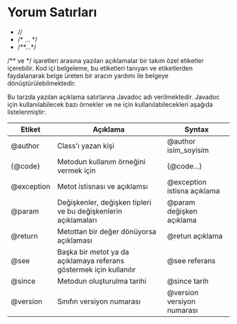 # Yorum Satırları

- //
- /* ... */
- /**...*/

/** ve */ işaretleri arasına yazılan açıklamalar bir takım özel etiketler içerebilir. Kod içi belgeleme, bu etiketleri tanıyan ve etiketlerden faydalanarak belge üreten bir aracın yardımı ile belgeye dönüştürülebilmektedir.

Bu tarzda yazılan açıklama satırlarına Javadoc adı verilmektedir. Javadoc için kullanılabilecek bazı örnekler ve ne için kullanılabilecekleri aşağıda listelenmiştir:

|Etiket|Açıklama|Syntax|
|---|---|---|
|@author|Class'ı yazan kişi|@author isim_soyisim|
|{@code}|Metodun kullanım örneğini vermek için|{@code...}|
|@exception|Metot istisnası ve açıklamsı|@exception istisna açıklama|
|@param|Değişkenler, değişken tipleri ve bu değişkenlerin açıklamaları|@param değişken açıklama|
|@return|Metottan bir değer dönüyorsa açıklaması|@retun açıklama|
|@see|Başka bir metot ya da açıklamaya referans göstermek için kullanılır|@see referans|
|@since|Metodun oluşturulma tarihi|@since tarih|
|@version|Sınıfın versiyon numarası|@version versiyon numarası|